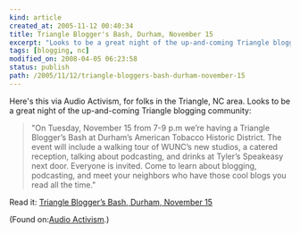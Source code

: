 ```yaml
---
kind: article
created_at: 2005-11-12 00:40:34
title: Triangle Blogger's Bash, Durham, November 15
excerpt: "Looks to be a great night of the up-and-coming Triangle blogging"
tags: [blogging, nc]
modified_on: 2008-04-05 06:23:58
status: publish 
path: /2005/11/12/triangle-bloggers-bash-durham-november-15
---
```


<p> Here's this via Audio Activism, for folks in the Triangle, NC area. Looks to be a great night of the up-and-coming Triangle blogging community:</p>

<blockquote class="large">
<p>"On Tuesday, November 15 from 7-9 p.m we&rsquo;re having a Triangle Blogger&rsquo;s Bash at Durham&rsquo;s American Tobacco Historic District. The event will include a walking tour of WUNC&rsquo;s new studios, a catered reception, talking about podcasting, and drinks at Tyler&rsquo;s Speakeasy next door. Everyone is invited. Come to learn about blogging, podcasting, and meet your neighbors who have those cool blogs you read all the time."</p>
</blockquote>

<p>Read it: <a href="http://www.audioactivism.org/2005/11/03/triangle-blogger%e2%80%99s-bash-durham-november-15/">Triangle Blogger&rsquo;s Bash, Durham, November 15</a></p>
<p>(Found on:<a href="http://www.audioactivism.org">Audio Activism</a>.)</p>